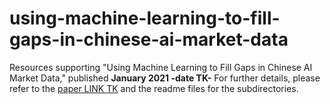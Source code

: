 # using-machine-learning-to-fill-gaps-in-chinese-ai-market-data
Resources supporting "Using Machine Learning to Fill Gaps in Chinese AI Market Data," published **January 2021 -date TK-** For further details, please refer to the [paper LINK TK](https://cset.georgetown.edu/________) and the readme files for the subdirectories.
